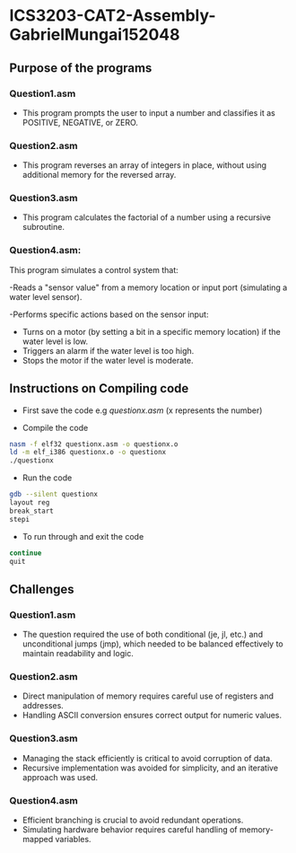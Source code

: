 # ICS3203-CAT2-Assembly-GabrielMungai152048
## Purpose of the programs
### Question1.asm
- This program prompts the user to input a number and classifies it as POSITIVE, NEGATIVE, or ZERO.

### Question2.asm 
- This program reverses an array of integers in place, without using additional memory for the reversed array.

### Question3.asm
- This program calculates the factorial of a number using a recursive subroutine.

### Question4.asm: 
This program simulates a control system that:

-Reads a "sensor value" from a memory location or input port (simulating a water level sensor).

-Performs specific actions based on the sensor input:
* Turns on a motor (by setting a bit in a specific memory location) if the water level is low.
* Triggers an alarm if the water level is too high.
* Stops the motor if the water level is moderate.

## Instructions on Compiling code
* First save the code e.g *questionx.asm* (x represents the number)

* Compile the code
```sh
nasm -f elf32 questionx.asm -o questionx.o
ld -m elf_i386 questionx.o -o questionx
./questionx
```
* Run the code
```sh
gdb --silent questionx
layout reg
break_start
stepi
```
* To run through and exit the code
```sh
continue
quit
```
## Challenges
### Question1.asm
- The question required the use of both conditional (je, jl, etc.) and unconditional jumps (jmp), which needed to be balanced effectively to maintain readability and logic.

### Question2.asm
- Direct manipulation of memory requires careful use of registers and addresses.
- Handling ASCII conversion ensures correct output for numeric values.

### Question3.asm
- Managing the stack efficiently is critical to avoid corruption of data.
- Recursive implementation was avoided for simplicity, and an iterative approach was used.

### Question4.asm
- Efficient branching is crucial to avoid redundant operations.
- Simulating hardware behavior requires careful handling of memory-mapped variables.

